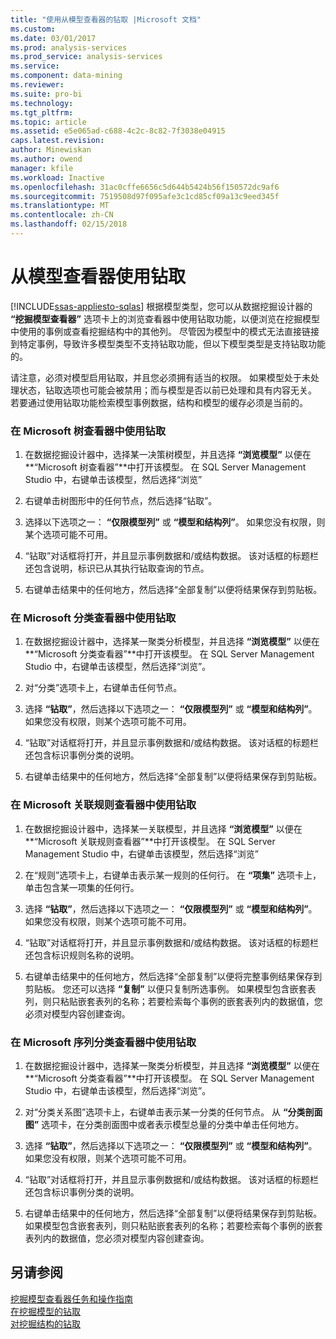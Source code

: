 ```yaml
---
title: "使用从模型查看器的钻取 |Microsoft 文档"
ms.custom: 
ms.date: 03/01/2017
ms.prod: analysis-services
ms.prod_service: analysis-services
ms.service: 
ms.component: data-mining
ms.reviewer: 
ms.suite: pro-bi
ms.technology: 
ms.tgt_pltfrm: 
ms.topic: article
ms.assetid: e5e065ad-c688-4c2c-8c82-7f3038e04915
caps.latest.revision: 
author: Minewiskan
ms.author: owend
manager: kfile
ms.workload: Inactive
ms.openlocfilehash: 31ac0cffe6656c5d644b5424b56f150572dc9af6
ms.sourcegitcommit: 7519508d97f095afe3c1cd85cf09a13c9eed345f
ms.translationtype: MT
ms.contentlocale: zh-CN
ms.lasthandoff: 02/15/2018
---
```

# <a name="use-drillthrough-from-the-model-viewers"></a>从模型查看器使用钻取
[!INCLUDE[ssas-appliesto-sqlas](../../includes/ssas-appliesto-sqlas.md)]
根据模型类型，您可以从数据挖掘设计器的 **“挖掘模型查看器”** 选项卡上的浏览查看器中使用钻取功能，以便浏览在挖掘模型中使用的事例或查看挖掘结构中的其他列。 尽管因为模型中的模式无法直接链接到特定事例，导致许多模型类型不支持钻取功能，但以下模型类型是支持钻取功能的。  
  
 请注意，必须对模型启用钻取，并且您必须拥有适当的权限。 如果模型处于未处理状态，钻取选项也可能会被禁用；而与模型是否以前已处理和具有内容无关。 若要通过使用钻取功能检索模型事例数据，结构和模型的缓存必须是当前的。  
  
### <a name="use-drillthrough-in-the-microsoft-tree-viewer"></a>在 Microsoft 树查看器中使用钻取  
  
1.  在数据挖掘设计器中，选择某一决策树模型，并且选择 **“浏览模型”** 以便在 **“Microsoft 树查看器”**中打开该模型。 在 SQL Server Management Studio 中，右键单击该模型，然后选择“浏览”  
  
2.  右键单击树图形中的任何节点，然后选择“钻取”。  
  
3.  选择以下选项之一： **“仅限模型列”** 或 **“模型和结构列”**。 如果您没有权限，则某个选项可能不可用。  
  
4.  “钻取”对话框将打开，并且显示事例数据和/或结构数据。 该对话框的标题栏还包含说明，标识已从其执行钻取查询的节点。  
  
5.  右键单击结果中的任何地方，然后选择“全部复制”以便将结果保存到剪贴板。  
  
### <a name="use-drillthrough-in-the-microsoft-cluster-viewer"></a>在 Microsoft 分类查看器中使用钻取  
  
1.  在数据挖掘设计器中，选择某一聚类分析模型，并且选择 **“浏览模型”** 以便在 **“Microsoft 分类查看器”**中打开该模型。 在 SQL Server Management Studio 中，右键单击该模型，然后选择“浏览”。  
  
2.  对“分类”选项卡上，右键单击任何节点。  
  
3.  选择 **“钻取”**，然后选择以下选项之一： **“仅限模型列”** 或 **“模型和结构列”**。 如果您没有权限，则某个选项可能不可用。  
  
4.  “钻取”对话框将打开，并且显示事例数据和/或结构数据。 该对话框的标题栏还包含标识事例分类的说明。  
  
5.  右键单击结果中的任何地方，然后选择“全部复制”以便将结果保存到剪贴板。  
  
### <a name="use-drillthrough-in-the-microsoft-association-rules-viewer"></a>在 Microsoft 关联规则查看器中使用钻取  
  
1.  在数据挖掘设计器中，选择某一关联模型，并且选择 **“浏览模型”** 以便在 **“Microsoft 关联规则查看器”**中打开该模型。 在 SQL Server Management Studio 中，右键单击该模型，然后选择“浏览”  
  
2.  在“规则”选项卡上，右键单击表示某一规则的任何行。 在 **“项集”** 选项卡上，单击包含某一项集的任何行。  
  
3.  选择 **“钻取”**，然后选择以下选项之一： **“仅限模型列”** 或 **“模型和结构列”**。 如果您没有权限，则某个选项可能不可用。  
  
4.  “钻取”对话框将打开，并且显示事例数据和/或结构数据。 该对话框的标题栏还包含标识规则名称的说明。  
  
5.  右键单击结果中的任何地方，然后选择“全部复制”以便将完整事例结果保存到剪贴板。 您还可以选择 **“复制”** 以便只复制所选事例。 如果模型包含嵌套表列，则只粘贴嵌套表列的名称；若要检索每个事例的嵌套表列内的数据值，您必须对模型内容创建查询。  
  
### <a name="use-drillthrough-in-the-microsoft-sequence-cluster-viewer"></a>在 Microsoft 序列分类查看器中使用钻取  
  
1.  在数据挖掘设计器中，选择某一聚类分析模型，并且选择 **“浏览模型”** 以便在 **“Microsoft 分类查看器”**中打开该模型。 在 SQL Server Management Studio 中，右键单击该模型，然后选择“浏览”。  
  
2.  对“分类关系图”选项卡上，右键单击表示某一分类的任何节点。 从 **“分类剖面图”** 选项卡，在分类剖面图中或者表示模型总量的分类中单击任何地方。  
  
3.  选择 **“钻取”**，然后选择以下选项之一： **“仅限模型列”** 或 **“模型和结构列”**。 如果您没有权限，则某个选项可能不可用。  
  
4.  “钻取”对话框将打开，并且显示事例数据和/或结构数据。 该对话框的标题栏还包含标识事例分类的说明。  
  
5.  右键单击结果中的任何地方，然后选择“全部复制”以便将结果保存到剪贴板。 如果模型包含嵌套表列，则只粘贴嵌套表列的名称；若要检索每个事例的嵌套表列内的数据值，您必须对模型内容创建查询。  
  
## <a name="see-also"></a>另请参阅  
 [挖掘模型查看器任务和操作指南](../../analysis-services/data-mining/mining-model-viewer-tasks-and-how-tos.md)   
 [在挖掘模型的钻取](../../analysis-services/data-mining/drillthrough-on-mining-models.md)   
 [对挖掘结构的钻取](../../analysis-services/data-mining/drillthrough-on-mining-structures.md)  
  
  
